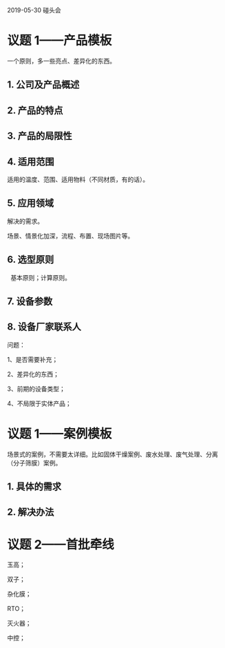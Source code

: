 2019-05-30 碰头会

# 议题 1——产品模板

一个原则，多一些亮点、差异化的东西。

## 1. 公司及产品概述


## 2. 产品的特点


## 3. 产品的局限性


## 4. 适用范围

适用的温度、范围、适用物料（不同材质，有的话）。

## 5. 应用领域

解决的需求。

场景、情景化加深，流程、布置、现场图片等。

## 6. 选型原则
 
基本原则；计算原则。

## 7. 设备参数

## 8. 设备厂家联系人


问题：

1、是否需要补充；

2、差异化的东西；

3、前期的设备类型；

4、不局限于实体产品；





# 议题 1——案例模板

场景式的案例，不需要太详细。比如固体干燥案例、废水处理、废气处理、分离（分子筛膜）案例。

## 1. 具体的需求



## 2. 解决办法


# 议题 2——首批牵线

玉高；

双子；

杂化膜；

RTO；

灭火器；

中控；




